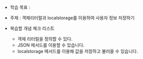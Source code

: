 - 학습 목표 :
- 주제 : 객체리터럴과 localstorage를 이용하여 사용자 정보 저장하기

- 복습할 개념 체크 리스트

    - 객체 리터럴을 정의할 수 있다.
    - JSON 메서드를 이용할 수 있습니다.
    - localstorage 메서드를 이용해 값을 저장하고 불러올 수 있습니다.